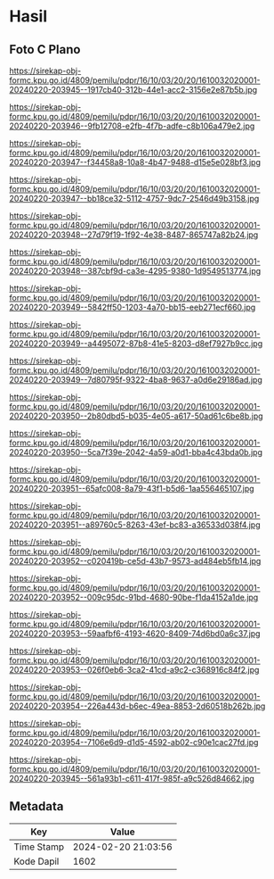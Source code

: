 # Hasil

## Foto C Plano

https://sirekap-obj-formc.kpu.go.id/4809/pemilu/pdpr/16/10/03/20/20/1610032020001-20240220-203945--1917cb40-312b-44e1-acc2-3156e2e87b5b.jpg

https://sirekap-obj-formc.kpu.go.id/4809/pemilu/pdpr/16/10/03/20/20/1610032020001-20240220-203946--9fb12708-e2fb-4f7b-adfe-c8b106a479e2.jpg

https://sirekap-obj-formc.kpu.go.id/4809/pemilu/pdpr/16/10/03/20/20/1610032020001-20240220-203947--f34458a8-10a8-4b47-9488-d15e5e028bf3.jpg

https://sirekap-obj-formc.kpu.go.id/4809/pemilu/pdpr/16/10/03/20/20/1610032020001-20240220-203947--bb18ce32-5112-4757-9dc7-2546d49b3158.jpg

https://sirekap-obj-formc.kpu.go.id/4809/pemilu/pdpr/16/10/03/20/20/1610032020001-20240220-203948--27d79f19-1f92-4e38-8487-865747a82b24.jpg

https://sirekap-obj-formc.kpu.go.id/4809/pemilu/pdpr/16/10/03/20/20/1610032020001-20240220-203948--387cbf9d-ca3e-4295-9380-1d9549513774.jpg

https://sirekap-obj-formc.kpu.go.id/4809/pemilu/pdpr/16/10/03/20/20/1610032020001-20240220-203949--5842ff50-1203-4a70-bb15-eeb271ecf660.jpg

https://sirekap-obj-formc.kpu.go.id/4809/pemilu/pdpr/16/10/03/20/20/1610032020001-20240220-203949--a4495072-87b8-41e5-8203-d8ef7927b9cc.jpg

https://sirekap-obj-formc.kpu.go.id/4809/pemilu/pdpr/16/10/03/20/20/1610032020001-20240220-203949--7d80795f-9322-4ba8-9637-a0d6e29186ad.jpg

https://sirekap-obj-formc.kpu.go.id/4809/pemilu/pdpr/16/10/03/20/20/1610032020001-20240220-203950--2b80dbd5-b035-4e05-a617-50ad61c6be8b.jpg

https://sirekap-obj-formc.kpu.go.id/4809/pemilu/pdpr/16/10/03/20/20/1610032020001-20240220-203950--5ca7f39e-2042-4a59-a0d1-bba4c43bda0b.jpg

https://sirekap-obj-formc.kpu.go.id/4809/pemilu/pdpr/16/10/03/20/20/1610032020001-20240220-203951--65afc008-8a79-43f1-b5d6-1aa556465107.jpg

https://sirekap-obj-formc.kpu.go.id/4809/pemilu/pdpr/16/10/03/20/20/1610032020001-20240220-203951--a89760c5-8263-43ef-bc83-a36533d038f4.jpg

https://sirekap-obj-formc.kpu.go.id/4809/pemilu/pdpr/16/10/03/20/20/1610032020001-20240220-203952--c020419b-ce5d-43b7-9573-ad484eb5fb14.jpg

https://sirekap-obj-formc.kpu.go.id/4809/pemilu/pdpr/16/10/03/20/20/1610032020001-20240220-203952--009c95dc-91bd-4680-90be-f1da4152a1de.jpg

https://sirekap-obj-formc.kpu.go.id/4809/pemilu/pdpr/16/10/03/20/20/1610032020001-20240220-203953--59aafbf6-4193-4620-8409-74d6bd0a6c37.jpg

https://sirekap-obj-formc.kpu.go.id/4809/pemilu/pdpr/16/10/03/20/20/1610032020001-20240220-203953--026f0eb6-3ca2-41cd-a9c2-c368916c84f2.jpg

https://sirekap-obj-formc.kpu.go.id/4809/pemilu/pdpr/16/10/03/20/20/1610032020001-20240220-203954--226a443d-b6ec-49ea-8853-2d60518b262b.jpg

https://sirekap-obj-formc.kpu.go.id/4809/pemilu/pdpr/16/10/03/20/20/1610032020001-20240220-203954--7106e6d9-d1d5-4592-ab02-c90e1cac27fd.jpg

https://sirekap-obj-formc.kpu.go.id/4809/pemilu/pdpr/16/10/03/20/20/1610032020001-20240220-203945--561a93b1-c611-417f-985f-a9c526d84662.jpg


## Metadata

| Key        | Value               |
| ---------- | ------------------- |
| Time Stamp | 2024-02-20 21:03:56 |
| Kode Dapil | 1602                |



